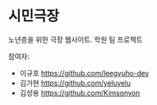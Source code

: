 # 시민극장
노년층을 위한 극장 웹사이트. 학원 팀 프로젝트

참여자:
* 이규호 https://github.com/leegyuho-dev
* 김가현 https://github.com/yeluyelu
* 김성용 https://github.com/Kimsonyon
